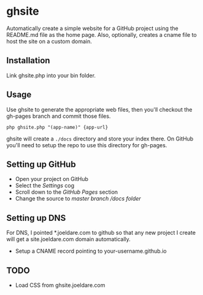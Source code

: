 # ghsite

Automatically create a simple website for a GitHub project using the README.md file as the home page. Also, optionally, creates a cname file to host the site on a custom domain.

## Installation

Link ghsite.php into your bin folder.

## Usage

Use ghsite to generate the appropriate web files, then you'll checkout the gh-pages branch and commit those files.

```
php ghsite.php "(app-name)" {app-url}
```

ghsite will create a `./docs` directory and store your index there. On GitHub you'll need to setup the repo to use this directory for gh-pages.

## Setting up GitHub

- Open your project on GitHub
- Select the *Settings* cog
- Scroll down to the *GitHub Pages* section
- Change the source to *master branch /docs folder*

## Setting up DNS

For DNS, I pointed *.joeldare.com to github so that any new project I create will get a site.joeldare.com domain automatically.

- Setup a CNAME record pointing to your-username.github.io

## TODO

- Load CSS from ghsite.joeldare.com